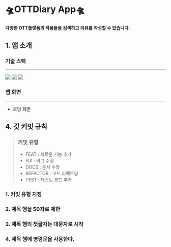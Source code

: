 #  🛸OTTDiary App🛸

#### 다양한 OTT플랫폼의 작품들을 검색하고 리뷰를 작성할 수 있습니다.


## 1. 앱 소개


### 기술 스택
------------------------------------
<div>
<img src="https://img.shields.io/badge/Swift-#F05138?style=flat-square&logo=swift&logoColor=white"/>
<img src="https://img.shields.io/badge/realm-#39477F?style=flat-square&logo=realm&logoColor=white"/>
<img src="https://img.shields.io/badge/themoviedatabase-#01B4E4?style=flat-square&logo=themoviedatabase&logoColor=white"/>

</div>
   
### 앱 화면 
------------------------
* 로딩 화면    




## 4. 깃 커밋 규칙
> ### 커밋 유형
> + FEAT : 새로운 기능 추가
> + FIX : 버그 수정
> + DOCS : 문서 수정
> + REFACTOR : 코드 리팩토링
> + TEST : 테스트 코드 추가
### 1. 커밋 유형 지정
### 2. 제목 행을 50자로 제한
### 3. 제목 행의 첫글자는 대문자로 시작
### 4. 제목 행에 명령문을 사용한다.   
   







